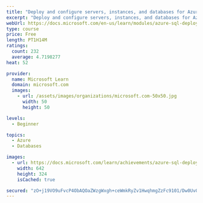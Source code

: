 ```yaml
---
title: "Deploy and configure servers, instances, and databases for Azure SQL"
excerpt: "Deploy and configure servers, instances, and databases for Azure SQL"
webUrl: https://docs.microsoft.com/en-us/learn/modules/azure-sql-deploy-configure/
type: course
price: Free
length: PT1H14M
ratings:
  count: 232
  average: 4.7198277
heat: 52

provider:
  name: Microsoft Learn
  domain: microsoft.com
  images:
    - url: /assets/images/organizations/microsoft.com-50x50.jpg
      width: 50
      height: 50

levels:
  - Beginner

topics:
  - Azure
  - Databases

images:
  - url: https://docs.microsoft.com/learn/achievements/azure-sql-deploy-configure-social.png
    width: 642
    height: 324
    isCached: true

secured: "zO+j19VO9uFvcP4ObAQOaZWzgWxgh+ceWmkRyZv1HwqhmgZzFc9101/Dw0UvQSyWFBTuPme05EipEByvNJ5wENfPNLZq45XwNwKmRDVnOLx3P+lkZoLu5qP9r7b3pOiAVAh7DjRH4yZcgyH6ESjP4RMo7piPTKh0L9BxHgzdy/vC5fPhOHej6vVEFcRhWu1fTXPfJJrs7nKb3nGHrHtxF74p9eDp5gK9TXksJXYLYXmUPuE9t1Lguv+0AdSRNkiQDUcPIRon+FYhD00DKsXqee/WKm4rVgQyCS7URcIxFHnmUw9irD/uGusxy/uJN3E1lzMSaKBvRBgUDprpWv3QTZQ6OHDK8gYF+A3mwneD3T2TW6SDwBBSu/070smNKPyLPCL3Wc2CQhUhhNzOAD1PM7tJQxrfpQSo9ihI/4vmzaU=;34DsJJowdKjC0qaq6KtydA=="
---
```


